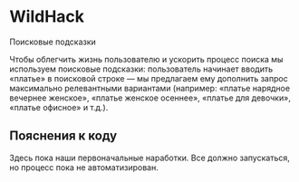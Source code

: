 # WildHack
Поисковые подсказки

Чтобы облегчить жизнь пользователю и ускорить процесс поиска мы используем поисковые подсказки: пользователь начинает вводить «платье» в поисковой строке — мы предлагаем ему дополнить запрос максимально релевантными вариантами (например: «платье нарядное вечернее женское», «платье женское осеннее», «платье для девочки», «платье офисное» и т.д.).

## Пояснения к коду
Здесь пока наши первоначальные наработки. Все должно запускаться, но процесс пока не автоматизирован.
